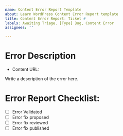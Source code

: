 ```yaml
---
name: Content Error Report Template
about: Learn WordPress Content Error Report template
title: Content Error Report: Ticket #
labels: Awaiting Triage, [Type] Bug, Content Error
assignees: ''

---
```

<!--

Thank you for taking the time to report a content error. Please include the title and the URL to the content in question in the Error Description, and a description of the error.

This can be done either using the markdown format, for example, (Creating Custom Post Types Without Code)[https://learn.wordpress.org/workshop/creating-custom-post-types-without-code/], or by use the **Add a link** icon in the issue editor toolbar. 

Alternatively you can share the link to the page as is.
-->

# Error Description
- Content URL: 

Write a description of the error here.

# Error Report Checklist:
- [ ] Error Validated
- [ ] Error fix proposed
- [ ] Error fix reviewed
- [ ] Error fix published
